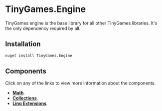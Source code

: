 # TinyGames.Engine
TinyGames engine is the base library for all other TinyGames libraries. It's the only dependency required by all. 

## Installation

```bash
nuget install TinyGames.Engine
```

## Components
Click on any of the links to view more information about the components.
 - **[Math](/Libraries/TinyGames.Engine/maths.md)**. 
 - **[Collections](/Libraries/TinyGames.Engine/collections.md)**. 
 - **[Linq Extensions](/Libraries/TinyGames.Engine/linq.md)**. 